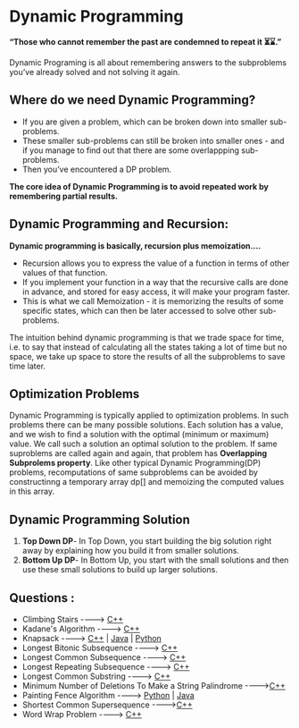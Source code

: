 # Dynamic Programming

**“Those who cannot remember the past are condemned to repeat it ⏳⌛.”**

Dynamic Programing is all about remembering answers to the subproblems you’ve already solved and not solving it again.

## Where do we need Dynamic Programming?

- If you are given a problem, which can be broken down into smaller sub-problems.
- These smaller sub-problems can still be broken into smaller ones - and if you manage to find out that there are some overlappping sub-problems.
- Then you’ve encountered a DP problem.

**The core idea of Dynamic Programming is to avoid repeated work by remembering partial results.**

## Dynamic Programming and Recursion:

**Dynamic programming is basically, recursion plus memoization....**

- Recursion allows you to express the value of a function in terms of other values of that function.
- If you implement your function in a way that the recursive calls are done in advance, and stored for easy access, it will make your program faster.
- This is what we call Memoization - it is memorizing the results of some specific states, which can then be later accessed to solve other sub-problems.

The intuition behind dynamic programming is that we trade space for time, i.e. to say that instead of calculating all the states taking a lot of time but no space, we take up space to store the results of all the subproblems to save time later.

## Optimization Problems

Dynamic Programming is typically applied to optimization problems. In such problems there can be many possible solutions. Each solution has a value, and we wish to find a solution with the optimal (minimum or maximum) value. We call such a solution an optimal solution to the
problem. If same suproblems are called again and again, that problem has **Overlapping Subprolems property**. Like other typical Dynamic Programming(DP) problems, recomputations of same subproblems can
be avoided by constructinng a temporary array dp[] and memoizing the computed values in this array.

## Dynamic Programming Solution

1. **Top Down DP**- In Top Down, you start building the big solution right away by explaining how you build it from smaller solutions.
2. **Bottom Up DP**- In Bottom Up, you start with the small solutions and then use these small solutions to build up larger solutions.

## Questions :

- Climbing Stairs ----> [C++](/Code/C++/Climbing_Stairs.cpp)
- Kadane's Algorithm ----> [C++](/Code/C++/kadane_algo.cpp)
- Knapsack ----> [C++](/Code/C++/knapsack.cpp) | [Java](/Code/Java/knapsack.java) | [Python](/Code/Python/knapsack.py)
- Longest Bitonic Subsequence ----> [C++](/Code/C++/longest_bitonic_subsequence.cpp)
- Longest Common Subsequence ----> [C++](/Code/C++/longest_common_subsequence.cpp)
- Longest Repeating Subsequence ----> [C++](/Code/C++/longest_repeating_subsequence.cpp)
- Longest Common Substring ----> [C++](/Code/C++/longest_common_substring.cpp)
- Minimum Number of Deletions To Make a String Palindrome ---->[C++](/Code/C++/min_deletions_to_make_string_palindrome.cpp)
- Painting Fence Algorithm ----> [Python](/Code/Python/PaintFenceAlgo.py) | [Java](/Code/Java/Paint_fence_algo.java)
- Shortest Common Supersequence ---->[C++](/Code/C++/print_shortest_supersequence.cpp)
- Word Wrap Problem ----> [C++](/Code/C++/word_wrap.cpp)
